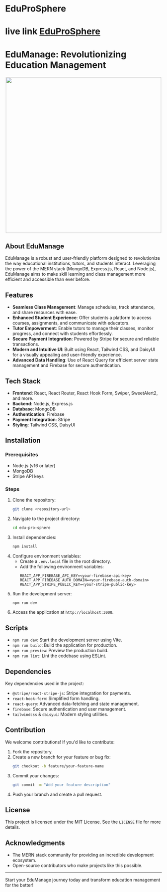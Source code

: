 # EduProSphere
# live link [EduProSphere](https://eduprosphere-fa7b8.web.app/)

# EduManage: Revolutionizing Education Management


###

<div align="center">
  <img height="500"  src="https://i.ibb.co.com/TqWbgGHF/Home.png"  />
</div>

###

## About EduManage

EduManage is a robust and user-friendly platform designed to revolutionize the way educational institutions, tutors, and students interact. Leveraging the power of the MERN stack (MongoDB, Express.js, React, and Node.js), EduManage aims to make skill learning and class management more efficient and accessible than ever before.

## Features
- **Seamless Class Management**: Manage schedules, track attendance, and share resources with ease.
- **Enhanced Student Experience**: Offer students a platform to access courses, assignments, and communicate with educators.
- **Tutor Empowerment**: Enable tutors to manage their classes, monitor progress, and connect with students effortlessly.
- **Secure Payment Integration**: Powered by Stripe for secure and reliable transactions.
- **Modern and Intuitive UI**: Built using React, Tailwind CSS, and DaisyUI for a visually appealing and user-friendly experience.
- **Advanced Data Handling**: Use of React Query for efficient server state management and Firebase for secure authentication.

## Tech Stack
- **Frontend**: React, React Router, React Hook Form, Swiper, SweetAlert2, and more.
- **Backend**: Node.js, Express.js
- **Database**: MongoDB
- **Authentication**: Firebase
- **Payment Integration**: Stripe
- **Styling**: Tailwind CSS, DaisyUI

## Installation

### Prerequisites
- Node.js (v16 or later)
- MongoDB
- Stripe API keys

### Steps
1. Clone the repository:
   ```bash
   git clone <repository-url>
   ```
2. Navigate to the project directory:
   ```bash
   cd edu-pro-sphere
   ```
3. Install dependencies:
   ```bash
   npm install
   ```
4. Configure environment variables:
   - Create a `.env.local` file in the root directory.
   - Add the following environment variables:
     ```env
     REACT_APP_FIREBASE_API_KEY=<your-firebase-api-key>
     REACT_APP_FIREBASE_AUTH_DOMAIN=<your-firebase-auth-domain>
     REACT_APP_STRIPE_PUBLIC_KEY=<your-stripe-public-key>
     ```
5. Run the development server:
   ```bash
   npm run dev
   ```
6. Access the application at `http://localhost:3000`.

## Scripts
- `npm run dev`: Start the development server using Vite.
- `npm run build`: Build the application for production.
- `npm run preview`: Preview the production build.
- `npm run lint`: Lint the codebase using ESLint.

## Dependencies
Key dependencies used in the project:
- `@stripe/react-stripe-js`: Stripe integration for payments.
- `react-hook-form`: Simplified form handling.
- `react-query`: Advanced data-fetching and state management.
- `firebase`: Secure authentication and user management.
- `tailwindcss` & `daisyui`: Modern styling utilities.

## Contribution
We welcome contributions! If you'd like to contribute:
1. Fork the repository.
2. Create a new branch for your feature or bug fix:
   ```bash
   git checkout -b feature/your-feature-name
   ```
3. Commit your changes:
   ```bash
   git commit -m "Add your feature description"
   ```
4. Push your branch and create a pull request.

## License
This project is licensed under the MIT License. See the `LICENSE` file for more details.

## Acknowledgments
- The MERN stack community for providing an incredible development ecosystem.
- Open-source contributors who make projects like this possible.

---

Start your EduManage journey today and transform education management for the better!